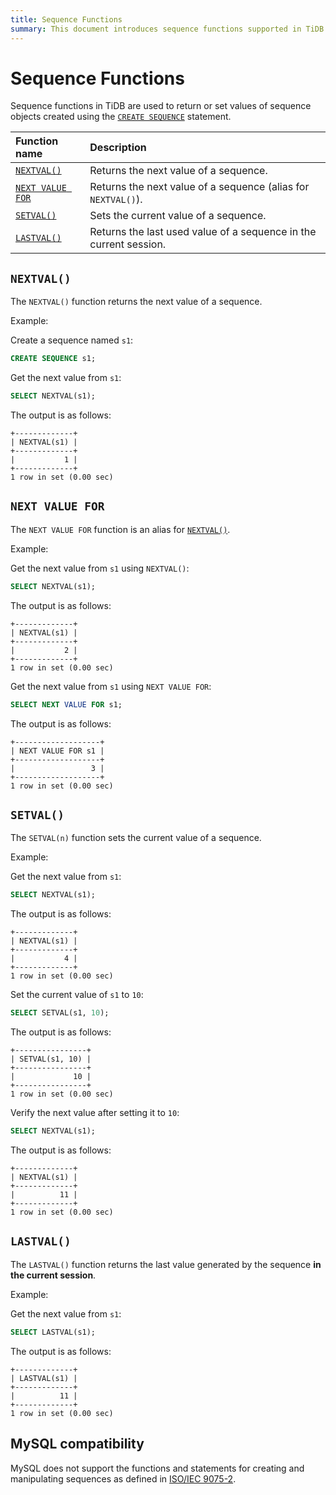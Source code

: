 ```yaml
---
title: Sequence Functions
summary: This document introduces sequence functions supported in TiDB.
---
```


# Sequence Functions

Sequence functions in TiDB are used to return or set values of sequence objects created using the [`CREATE SEQUENCE`](/sql-statements/sql-statement-create-sequence.md) statement.

| Function name | Description |
| :-------------- | :------------------------------------- |
| [`NEXTVAL()`](#nextval) | Returns the next value of a sequence. |
| [`NEXT VALUE FOR`](#next-value-for) | Returns the next value of a sequence (alias for `NEXTVAL()`). |
| [`SETVAL()`](#setval) | Sets the current value of a sequence. |
| [`LASTVAL()`](#lastval) | Returns the last used value of a sequence in the current session. |

## `NEXTVAL()`

The `NEXTVAL()` function returns the next value of a sequence.

Example:

Create a sequence named `s1`:

```sql
CREATE SEQUENCE s1;
```

Get the next value from `s1`:

```sql
SELECT NEXTVAL(s1);
```

The output is as follows:

```
+-------------+
| NEXTVAL(s1) |
+-------------+
|           1 |
+-------------+
1 row in set (0.00 sec)
```

## `NEXT VALUE FOR`

The `NEXT VALUE FOR` function is an alias for [`NEXTVAL()`](#nextval).

Example:

Get the next value from `s1` using `NEXTVAL()`:

```sql
SELECT NEXTVAL(s1);
```

The output is as follows:

```
+-------------+
| NEXTVAL(s1) |
+-------------+
|           2 |
+-------------+
1 row in set (0.00 sec)
```

Get the next value from `s1` using `NEXT VALUE FOR`:

```sql
SELECT NEXT VALUE FOR s1;
```

The output is as follows:

```
+-------------------+
| NEXT VALUE FOR s1 |
+-------------------+
|                 3 |
+-------------------+
1 row in set (0.00 sec)
```

## `SETVAL()`

The `SETVAL(n)` function sets the current value of a sequence.

Example:

Get the next value from `s1`:

```sql
SELECT NEXTVAL(s1);
```

The output is as follows:

```
+-------------+
| NEXTVAL(s1) |
+-------------+
|           4 |
+-------------+
1 row in set (0.00 sec)
```

Set the current value of `s1` to `10`:

```sql
SELECT SETVAL(s1, 10);
```

The output is as follows:

```
+----------------+
| SETVAL(s1, 10) |
+----------------+
|             10 |
+----------------+
1 row in set (0.00 sec)
```

Verify the next value after setting it to `10`:

```sql
SELECT NEXTVAL(s1);
```

The output is as follows:

```
+-------------+
| NEXTVAL(s1) |
+-------------+
|          11 |
+-------------+
1 row in set (0.00 sec)
```

## `LASTVAL()`

The `LASTVAL()` function returns the last value generated by the sequence **in the current session**.

Example:

Get the next value from `s1`:

```sql
SELECT LASTVAL(s1);
```

The output is as follows:

```
+-------------+
| LASTVAL(s1) |
+-------------+
|          11 |
+-------------+
1 row in set (0.00 sec)
```

## MySQL compatibility

MySQL does not support the functions and statements for creating and manipulating sequences as defined in [ISO/IEC 9075-2](https://www.iso.org/standard/76584.html).
